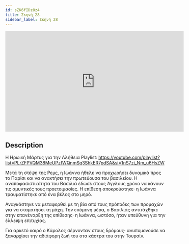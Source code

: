 ```yaml
---
id: sZK6fIDz8z4
title: Σκηνή 28
sidebar_label: Σκηνή 28
---
```


<iframe
  width="560"
  height="315"
  src="https://www.youtube.com/embed/sZK6fIDz8z4"
  title="YouTube video player"
  frameborder="0"
  allow="accelerometer; autoplay; clipboard-write; encrypted-media; gyroscope; picture-in-picture; web-share"
  referrerpolicy="strict-origin-when-cross-origin"
  allowfullscreen
></iframe>

## Description

Η Ηρωική Μάρτυς για την Αλήθεια
Playlist: https://youtube.com/playlist?list=PLrZFPVQM38MeUPzfWQnmSq3ShkER7pdSA&si=1nS7zi_Nm_u6HsZW 

Μετά τη στέψη της Ρεμς, η Ιωάννα ήθελε να προχωρήσει δυναμικά προς το Παρίσι και να ανακτήσει την πρωτεύουσα του βασιλείου. Η αναποφασιστικότητα του Βασιλιά έδωσε στους Άγγλους χρόνο να κάνουν τις αμυντικές τους προετοιμασίες. Η επίθεση αποκρούστηκε· η Ιωάννα τραυματίστηκε από ένα βέλος στο μηρό.

Αναγκάστηκε να μεταφερθεί με τη βία από τους πρόποδες των προμαχών για να σταματήσει τη μάχη. Την επόμενη μέρα, ο Βασιλιάς αντιτάχθηκε στην επανέναρξη της επίθεσης· η Ιωάννα, ωστόσο, ήταν υπεύθυνη για την έλλειψη επιτυχίας.

Για αρκετό καιρό ο Κάρολος σέρνονταν στους δρόμους· ανυπομονούσε να ξαναρχίσει την αδιάφορη ζωή του στα κάστρα του στην Τουραίν.
